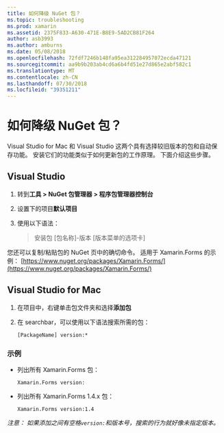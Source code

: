 ```yaml
---
title: 如何降级 NuGet 包？
ms.topic: troubleshooting
ms.prod: xamarin
ms.assetid: 2375F833-A630-471E-B8E9-5AD2CB81F264
author: asb3993
ms.author: amburns
ms.date: 05/08/2018
ms.openlocfilehash: 72fdf7246b148fa95ea312284957072ecda47121
ms.sourcegitcommit: aa9b9b203ab4cd6a6b4fd51e27d865e2abf582c1
ms.translationtype: MT
ms.contentlocale: zh-CN
ms.lasthandoff: 07/30/2018
ms.locfileid: "39351211"
---
```

# <a name="how-do-i-downgrade-a-nuget-package"></a>如何降级 NuGet 包？

Visual Studio for Mac 和 Visual Studio 这两个具有选择较旧版本的包和自动保存功能。 安装它们的功能类似于如何更新包的工作原理。 下面介绍这些步骤。

## <a name="visual-studio"></a>Visual Studio
1. 转到**工具 > NuGet 包管理器 > 程序包管理器控制台**
2. 设置下的项目**默认项目**
3. 使用以下语法：

    > 安装包 [包名称]-版本 [版本菜单的选项卡]

您还可以复制/粘贴包的 NuGet 页中的确切命令。 适用于 Xamarin.Forms 的示例： [https://www.nuget.org/packages/Xamarin.Forms/](https://www.nuget.org/packages/Xamarin.Forms/)

## <a name="visual-studio-for-mac"></a>Visual Studio for Mac
1. 在项目中，右键单击包文件夹和选择**添加包**
2. 在 searchbar，可以使用以下语法搜索所需的包：

    `[PackageName] version:*`

### <a name="examples"></a>示例 
- 列出所有 Xamarin.Forms 包： 

    `Xamarin.Forms version:`
- 列出所有 Xamarin.Forms 1.4.x 包： 

    `Xamarin.Forms version:1.4`

*注意： 如果添加之间有空格`version:`和版本号，搜索的行为就好像未指定版本。*

